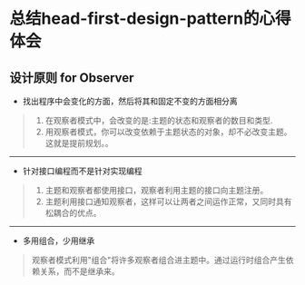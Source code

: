 # 总结head-first-design-pattern的心得体会

## 设计原则 for Observer
+ 找出程序中会变化的方面，然后将其和固定不变的方面相分离
> 1. 在观察者模式中，会改变的是:主题的状态和观察者的数目和类型.
> 2. 用观察者模式，你可以改变依赖于主题状态的对象，却不必改变主题。这就是提前规划。。
******************
+ 针对接口编程而不是针对实现编程
> 1. 主题和观察者都使用接口，观察者利用主题的接口向主题注册。
> 2. 主题利用接口通知观察者，这样可以让两者之间运作正常，又同时具有松耦合的优点。
*******************
+ 多用组合，少用继承
> 观察者模式利用"组合"将许多观察者组合进主题中。通过运行时组合产生依赖关系，而不是继承来。
